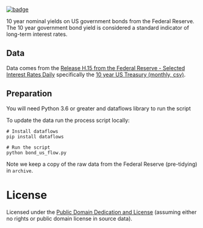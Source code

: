 <a className="gh-badge" href="https://datahub.io/core/bond-yields-us-10y"><img src="https://badgen.net/badge/icon/View%20on%20datahub.io/orange?icon=https://datahub.io/datahub-cube-badge-icon.svg&label&scale=1.25" alt="badge" /></a>

10 year nominal yields on US government bonds from the Federal Reserve. The 10
year government bond yield is considered a standard indicator of long-term
interest rates.

## Data

Data comes from the [Release H.15 from the Federal Reserve - Selected Interest
Rates Daily][fed] specifically the [10 year US Treasury (monthly,
csv)][fed-csv].

[fed]: http://www.federalreserve.gov/releases/h15/data.htm
[fed-csv]: http://www.federalreserve.gov/datadownload/Output.aspx?rel=H15&series=0809abf197c17f1ff0b2180fe7015cc3&lastObs=&from=&to=&filetype=csv&label=include&layout=seriescolumn

## Preparation

You will need Python 3.6 or greater and dataflows library to run the script

To update the data run the process script locally:

```
# Install dataflows
pip install dataflows

# Run the script
python bond_us_flow.py
```

Note we keep a copy of the raw data from the Federal Reserve (pre-tidying) in
`archive`.

# License

Licensed under the [Public Domain Dedication and License][pddl] (assuming
either no rights or public domain license in source data).

[pddl]: http://opendatacommons.org/licenses/pddl/1.0/
